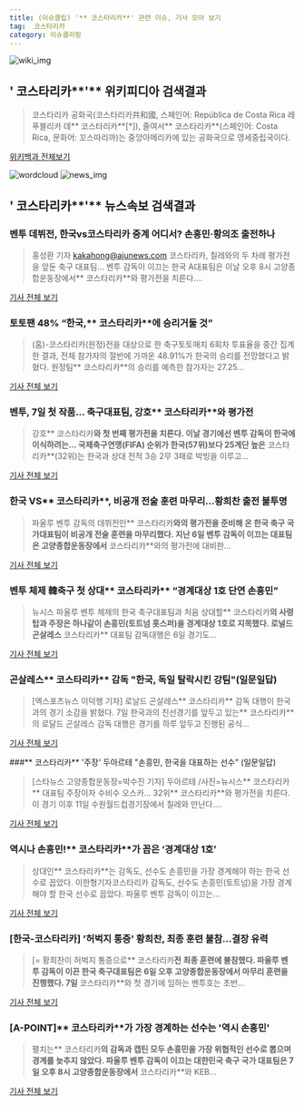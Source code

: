 ```yaml
---
title: (이슈클립) '** 코스타리카**' 관련 이슈, 기사 모아 보기
tag:  코스타리카
category: 이슈클리핑
---
```

![wiki_img](https://user-images.githubusercontent.com/42597476/44503234-41136a80-a6d0-11e8-9071-6fc6418eafe4.png)
## **'** 코스타리카**'** 위키피디아 검색결과
>코스타리카 공화국(코스타리카共和國, 스페인어: República de Costa Rica 레푸블리카 데** 코스타리카**[*]), 줄여서** 코스타리카**(스페인어: Costa Rica, 문화어: 꼬스따리까)는 중앙아메리카에 있는 공화국으로 영세중립국이다.

<a href="https://ko.wikipedia.org/wiki/ 코스타리카" target="_blank">위키백과 전체보기</a>

![wordcloud](https://s3.ap-northeast-2.amazonaws.com/lyrics101-wordcloud/2018-09-07-1536257779.png)
![news_img](https://user-images.githubusercontent.com/42597476/44507050-1206f400-a6e4-11e8-8d98-7ffbfebb353f.png)
## **'** 코스타리카**'** 뉴스속보 검색결과
### 벤투 데뷔전, 한국vs코스타리카 중계 어디서? 손흥민·황의조 출전하나

>홍성환 기자 kakahong@ajunews.com <yonhap photo-4222="">코스타리카, 칠레와의 두 차례 평가전을 앞둔 축구 대표팀... 벤투 감독이 이끄는 한국 A대표팀은 이날 오후 8시 고양종합운동장에서** 코스타리카**와 평가전을 치른다....

<a href="http://www.ajunews.com/view/20180906164433862" target="_blank">기사 전체 보기</a>

### 토토팬 48% “한국,** 코스타리카**에 승리거둘 것”

>(홈)-코스타리카(원정)전을 대상으로 한 축구토토매치 6회차 투표율을 중간 집계한 결과, 전체 참가자의 절반에 가까운 48.91%가 한국의 승리를 전망했다고 밝혔다. 원정팀** 코스타리카**의 승리를 예측한 참가자는 27.25...

<a href="http://www.sportsworldi.com/content/html/2018/09/06/20180906677564.html" target="_blank">기사 전체 보기</a>

### 벤투, 7일 첫 작품… 축구대표팀, 강호** 코스타리카**와 평가전

>강호** 코스타리카**와 첫 번째 평가전을 치른다. 이날 경기에선 벤투 감독이 한국에 이식하려는... 국제축구연맹(FIFA) 순위가 한국(57위)보다 25계단 높은** 코스타리카**(32위)는 한국과 상대 전적 3승 2무 3패로 박빙을 이루고...

<a href="http://news.donga.com/3/all/20180907/91875980/1" target="_blank">기사 전체 보기</a>

### 한국 VS** 코스타리카**, 비공개 전술 훈련 마무리…황희찬 출전 불투명

>파울루 벤투 감독의 데뷔전인** 코스타리카**와의 평가전을 준비해 온 한국 축구 국가대표팀이 비공개 전술 훈련을 마무리했다. 지난 6일 벤투 감독이 이끄는 대표팀은 고양종합운동장에서** 코스타리카**와의 평가전에 대비한...

<a href="http://www.topstarnews.net/news/articleView.html?idxno=477878" target="_blank">기사 전체 보기</a>

### 벤투 체제 韓축구 첫 상대** 코스타리카** “경계대상 1호 단연 손흥민”

>뉴시스 파울루 벤투 체제의 한국 축구대표팀과 처음 상대할** 코스타리카**의 사령탑과 주장은 하나같이 손흥민(토트넘 홋스퍼)을 경계대상 1호로 지목했다. 로널드 곤살레스** 코스타리카** 대표팀 감독대행은 6일 경기도...

<a href="http://news.kmib.co.kr/article/view.asp?arcid=0012663855&code=61161311&cp=nv" target="_blank">기사 전체 보기</a>

### 곤살레스** 코스타리카** 감독 "한국, 독일 탈락시킨 강팀"(일문일답)

>[엑스포츠뉴스 이덕행 기자] 로날드 곤살레스** 코스타리카** 감독 대행이 한국과의 경기 소감을 밝혔다. 7일 한국과의 친선경기를 앞두고 있는** 코스타리카**의 로달드 곤살레스 감독 대행은 경기를 하루 앞두고 진행된 공식...

<a href="http://www.xportsnews.com/?ac=article_view&entry_id=1016419" target="_blank">기사 전체 보기</a>

###** 코스타리카** '주장' 두아르테 "손흥민, 한국을 대표하는 선수" (일문일답)

>[스타뉴스 고양종합운동장=박수진 기자] 두아르테 /사진=뉴시스** 코스타리카** 대표팀 주장이자 수비수 오스카... 32위** 코스타리카**와 평가전을 치른다. 이 경기 이후 11일 수원월드컵경기장에서 칠레와 만난다....

<a href="http://star.mt.co.kr/stview.php?no=2018090617193453370" target="_blank">기사 전체 보기</a>

### 역시나 손흥민!** 코스타리카**가 꼽은 ‘경계대상 1호’

>상대인** 코스타리카**는 감독도, 선수도 손흥민을 가장 경계해야 하는 한국 선수로 꼽았다. 이한형기자코스타리카 감독도, 선수도 손흥민(토트넘)을 가장 경계해야 할 한국 선수로 꼽았다. 파울루 벤투 감독이 이끄는...

<a href="http://www.nocutnews.co.kr/news/5028069" target="_blank">기사 전체 보기</a>

### [한국-코스타리카] '허벅지 통증' 황희찬, 최종 훈련 불참…결장 유력

>[= 황희찬이 허벅지 통증으로** 코스타리카**전 최종 훈련에 불참했다. 파울루 벤투 감독이 이끈 한국 축구대표팀은 6일 오후 고양종합운동장에서 마무리 훈련을 진행했다. 7일** 코스타리카**와 첫 경기에 임하는 벤투호는 초반...

<a href="http://www.sportalkorea.com/news/view.php?gisa_uniq=2018090618301655&section_code=10&cp=se&gomb=1" target="_blank">기사 전체 보기</a>

### [A-POINT]** 코스타리카**가 가장 경계하는 선수는 '역시 손흥민'

>펼치는** 코스타리카**의 감독과 캡틴 모두 손흥민을 가장 위협적인 선수로 뽑으며 경계를 늦추지 않았다. 파울루 벤투 감독이 이끄는 대한민국 축구 국가 대표팀은 7일 오후 8시 고양종합운동장에서** 코스타리카**와 KEB...

<a href="http://www.interfootball.co.kr/news/articleView.html?idxno=238764" target="_blank">기사 전체 보기</a>


